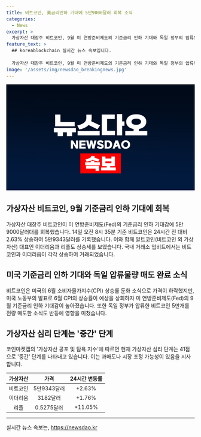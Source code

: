 ```yaml
---
title: 비트코인, 美금리인하 기대에 5만9000달러 회복 소식
categories:
  - News
excerpt: >
  가상자산 대장주 비트코인, 9월 미 연방준비제도의 기준금리 인하 기대와 독일 정부의 압류된 비트코인 매도 완료 소식에 상승세를 보였다. 비트코인은 5만9000달러대로 회복하며 알트코인도 상승했다. 미국의 소비자물가지수(CPI) 상승률 둔화 소식에 하락했지만, 미국 노동부의 발표로 인한 기준금리 인하 기대와 함께 독일 정부의 매도 소식으로 반등했다. 현재 시장 심리는 중간 단계를 보이고 있다.
feature_text: >
  ## koreablockchain 실시간 뉴스 속보입니다.

  가상자산 대장주 비트코인, 9월 미 연방준비제도의 기준금리 인하 기대와 독일 정부의 압류된 비트코인 매도 완료 소식에 상승세를 보였다. 비트코인은 5만9000달러대로 회복하며 알트코인도 상승했다. 미국의 소비자물가지수(CPI) 상승률 둔화 소식에 하락했지만, 미국 노동부의 발표로 인한 기준금리 인하 기대와 함께 독일 정부의 매도 소식으로 반등했다. 현재 시장 심리는 중간 단계를 보이고 있다.
image: '/assets/img/newsdao_breakingnews.jpg'
---
```


<p><img src="/assets/img/newsdao_breakingnews.jpg" alt="koreablockchain 속보" /></p>

<h2 data-ke-size="size26">가상자산 비트코인, 9월 기준금리 인하 기대에 회복</h2>

<p data-ke-size="size16">가상자산 대장주 비트코인이 미 연방준비제도(Fed)의 기준금리 인하 기대감에 5만9000달러대를 회복했습니다. 14일 오전 8시 35분 기준 비트코인은 24시간 전 대비 2.63% 상승하여 5만9343달러를 기록했습니다. 이와 함께 알트코인(비트코인 외 가상자산) 대표인 이더리움과 리플도 상승세를 보였습니다. 국내 거래소 업비트에서는 비트코인과 이더리움이 각각 상승하여 거래되었습니다.</p>

<h2 data-ke-size="size26">미국 기준금리 인하 기대와 독일 압류물량 매도 완료 소식</h2>

<p data-ke-size="size16">비트코인은 미국의 6월 소비자물가지수(CPI) 상승률 둔화 소식으로 가격이 하락했지만, 미국 노동부의 발표로 6월 CPI의 상승률이 예상을 상회하자 미 연방준비제도(Fed)의 9월 기준금리 인하 기대감이 높아졌습니다. 또한 독일 정부가 압류한 비트코인 5만개를 전량 매도한 소식도 반등에 영향을 미쳤습니다.</p>

<h2 data-ke-size="size26">가상자산 심리 단계는 '중간' 단계</h2>

<p data-ke-size="size16">코인마켓캡의 '가상자산 공포 및 탐욕 지수'에 따르면 현재 가상자산 심리 단계는 41점으로 '중간' 단계를 나타내고 있습니다. 이는 과매도나 시장 조정 가능성이 있음을 시사합니다.</p>

<table>
    <thead>
        <tr>
            <th>가상자산</th>
            <th>가격</th>
            <th>24시간 변동률</th>
        </tr>
    </thead>
    <tbody>
        <tr>
            <td style="text-align: center;">비트코인</td>
            <td style="text-align: center;">5만9343달러</td>
            <td style="text-align: center;">+2.63%</td>
        </tr>
        <tr>
            <td style="text-align: center;">이더리움</td>
            <td style="text-align: center;">3182달러</td>
            <td style="text-align: center;">+1.76%</td>
        </tr>
        <tr>
            <td style="text-align: center;">리플</td>
            <td style="text-align: center;">0.5275달러</td>
            <td style="text-align: center;">+11.05%</td>
        </tr>
    </tbody>
</table>

<p><hr></p>
실시간 뉴스 속보는, <a href="https://newsdao.kr" rel="dofollow">https://newsdao.kr</a>


